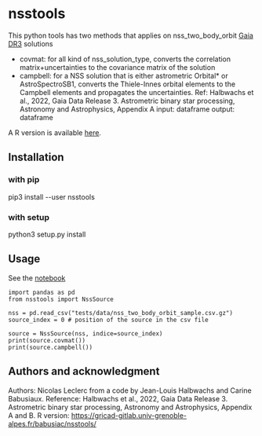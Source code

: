 # nsstools
This python tools has two methods that applies on nss_two_body_orbit [Gaia DR3](https://www.cosmos.esa.int/web/gaia/data-release-3) solutions
- covmat: for all kind of nss_solution_type, converts the correlation matrix+uncertainties to the covariance matrix of the solution
- campbell: for a NSS solution that is either astrometric Orbital* or AstroSpectroSB1, converts the Thiele-Innes orbital elements to the Campbell elements and propagates the uncertainties.
            Ref: Halbwachs et al., 2022, Gaia Data Release 3. Astrometric binary star processing, Astronomy and Astrophysics, Appendix A
input: dataframe 
output: dataframe

A R version is available [here](https://gricad-gitlab.univ-grenoble-alpes.fr/babusiac/nsstools/).

## Installation

### with pip
pip3 install --user nsstools

### with setup
python3 setup.py install

## Usage

See the [notebook](https://gitlab.obspm.fr/gaia/nsstools/-/blob/main/nss.ipynb)

```python3
import pandas as pd
from nsstools import NssSource

nss = pd.read_csv("tests/data/nss_two_body_orbit_sample.csv.gz")
source_index = 0 # position of the source in the csv file

source = NssSource(nss, indice=source_index)
print(source.covmat())
print(source.campbell())

```

## Authors and acknowledgment
Authors:  Nicolas Leclerc from a code by Jean-Louis Halbwachs and Carine Babusiaux.
Reference: Halbwachs et al., 2022, Gaia Data Release 3. Astrometric binary star processing, Astronomy and Astrophysics, Appendix A and B.
R version: https://gricad-gitlab.univ-grenoble-alpes.fr/babusiac/nsstools/
